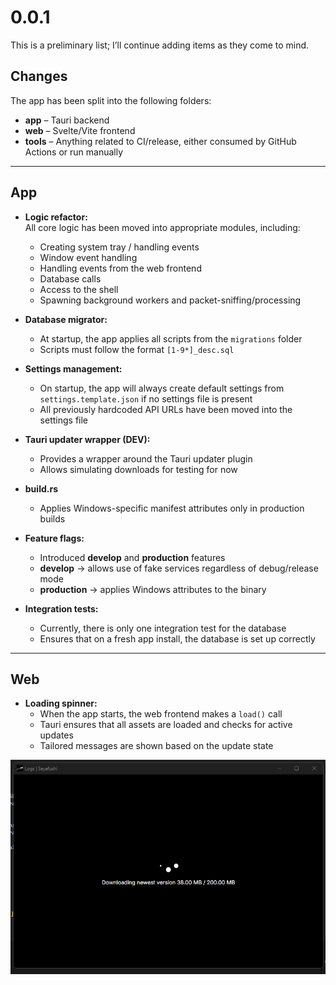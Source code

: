 # 0.0.1

This is a preliminary list; I’ll continue adding items as they come to mind.

## Changes

The app has been split into the following folders:

- **app** – Tauri backend  
- **web** – Svelte/Vite frontend  
- **tools** – Anything related to CI/release, either consumed by GitHub Actions or run manually  

---

## App

- **Logic refactor:**  
  All core logic has been moved into appropriate modules, including:  
  - Creating system tray / handling events  
  - Window event handling  
  - Handling events from the web frontend  
  - Database calls  
  - Access to the shell  
  - Spawning background workers and packet-sniffing/processing  

- **Database migrator:**  
  - At startup, the app applies all scripts from the `migrations` folder  
  - Scripts must follow the format `[1-9*]_desc.sql`

- **Settings management:**  
  - On startup, the app will always create default settings from `settings.template.json` if no settings file is present  
  - All previously hardcoded API URLs have been moved into the settings file  

- **Tauri updater wrapper (DEV):**  
  - Provides a wrapper around the Tauri updater plugin  
  - Allows simulating downloads for testing for now

- **build.rs**
  - Applies Windows-specific manifest attributes only in production builds

- **Feature flags:**  
  - Introduced **develop** and **production** features  
  - **develop** → allows use of fake services regardless of debug/release mode  
  - **production** → applies Windows attributes to the binary  

- **Integration tests:**  
  - Currently, there is only one integration test for the database  
  - Ensures that on a fresh app install, the database is set up correctly  

---

## Web

- **Loading spinner:**  
  - When the app starts, the web frontend makes a `load()` call  
  - Tauri ensures that all assets are loaded and checks for active updates  
  - Tailored messages are shown based on the update state  

![update](./../assets/update.png)
